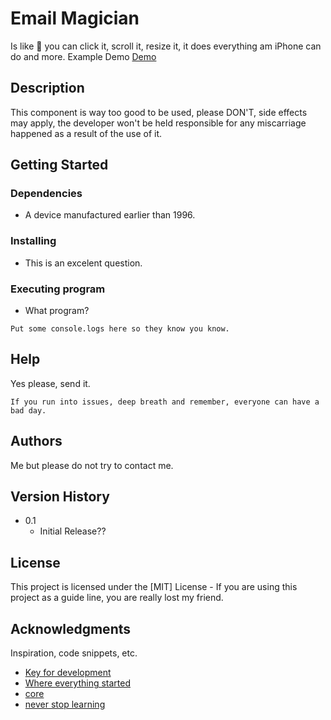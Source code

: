 # Email Magician

Is like 🤯 you can click it, scroll it, resize it, it does everything am iPhone can do and more.
Example Demo [Demo](./dist/index.html)

## Description

This component is way too good to be used, please DON'T, side effects may apply, the developer won't be held responsible for any miscarriage happened as a result of the use of it.

## Getting Started

### Dependencies

- A device manufactured earlier than 1996.

### Installing

- This is an excelent question.

### Executing program

- What program?

```
Put some console.logs here so they know you know.
```

## Help

Yes please, send it.

```
If you run into issues, deep breath and remember, everyone can have a bad day.
```

## Authors

Me but please do not try to contact me.

## Version History

- 0.1
  - Initial Release??

## License

This project is licensed under the [MIT] License - If you are using this project as a guide line, you are really lost my friend.

## Acknowledgments

Inspiration, code snippets, etc.

- [Key for development](https://www.w3schools.com/howto/howto_css_hide_scrollbars.asp)
- [Where everything started](https://www.w3schools.com/html/default.asp)
- [core](https://www.w3schools.com/tags/tag_input.asp)
- [never stop learning](https://www.w3schools.com/jsref/met_element_addeventlistener.asp)
